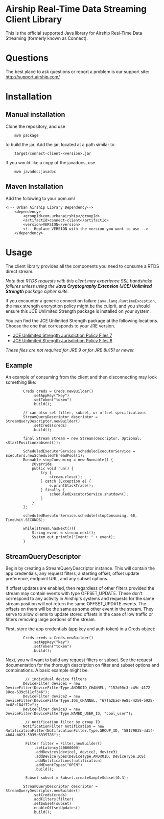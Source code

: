 Airship Real-Time Data Streaming Client Library
===============================================

This is the official supported Java library for Airship Real-Time Data Streaming (formerly known as Connect).


Questions
=========

The best place to ask questions or report a problem is our support site:
http://support.airship.com/


Installation
====================

Manual installation
-------------------

Clone the repository, and use

```
    mvn package
```

to build the jar. Add the jar, located at a path similar to:

```
    target/connect-client-<version>.jar
```

If you would like a copy of the javadocs, use

```
    mvn javadoc:javadoc
```

Maven Installation
------------------

Add the following to your pom.xml

```
<!-- Urban Airship Library Dependency-->
    <dependency>
        <groupId>com.urbanairship</groupId>
        <artifactId>connect-client</artifactId>
        <version>VERSION</version>
        <!-- Replace VERSION with the version you want to use -->
    </dependency>
```

Usage
=====

The client library provides all the components you need to consume a RTDS direct stream.

_Note that RTDS requests with this client may experience SSL handshake failures unless using the
**Java Cryptography Extension (JCE) Unlimited Strength** package cipher suite._

If you encounter a generic connection failure `java.lang.RuntimeException`, the max strength encryption policy might be the culprit, and you should ensure this JCE Unlimited Strength package is installed on your system.

You can find the JCE Unlimited Strength package at the following locations.  Choose the one that corresponds to your JRE version.

- [JCE Unlimited Strength Jurisdiction Policy Files 7](http://www.oracle.com/technetwork/java/javase/downloads/jce-7-download-432124.html)
- [JCE Unlimited Strength Jurisdiction Policy Files 8](http://www.oracle.com/technetwork/java/javase/downloads/jce8-download-2133166.html)

_These files are not required for JRE 9 or for JRE 8u151 or newer._

Example
-------

 An example of consuming from the client and then disconnecting may look something like:
```
        Creds creds = Creds.newBuilder()
            .setAppKey("key")
            .setToken("token")
            .build();
```
```
        // can also set filter, subset, or offset specifications
        StreamQueryDescriptor descriptor = StreamQueryDescriptor.newBuilder()
            .setCreds(creds)
            .build();
```
```
        final Stream stream = new Stream(descriptor, Optional.<StartPosition>absent());
```
```
        ScheduledExecutorService scheduledExecutorService = Executors.newScheduledThreadPool(1);
        Runnable stopConsuming = new Runnable() {
            @Override
            public void run() {
                try {
                    stream.close();
                } catch (Exception e) {
                    e.printStackTrace();
                } finally {
                    scheduledExecutorService.shutdown();
                }
            }
        };
```
```
        scheduledExecutorService.schedule(stopConsuming, 60, TimeUnit.SECONDS);

        while(stream.hasNext()){
            String event = stream.next();
            System.out.println("Event: " + event);
        }
```

StreamQueryDescriptor
---------------------

Begin by creating a StreamQueryDescriptor instance.  This will contain the app credentials, any request filters,
 a starting offset, offset update preference, endpoint URL, and any subset options.

If offset updates are enabled, then regardless of other filters provided the stream may contain events with type
OFFSET_UPDATE. These don't correspond to any activity in Airship's systems and requests for the same stream
position will not return the same OFFSET_UPDATE events. The offsets on them will be the same as some other event
in the stream. They serve to allow clients to update stored offsets in the case of low traffic or filters removing
large portions of the stream.

First, store the app credentials (app key and auth token) in a Creds object:

```
        Creds creds = Creds.newBuilder()
            .setAppKey("key")
            .setToken("token")
            .build();
```

Next, you will want to build any request filters or subset.  See the request documentation for the thorough description
 on filter and subset options and combinations.  A basic example might be:

```
         // individual device filters
        DeviceFilter device1 = new DeviceFilter(DeviceFilterType.ANDROID_CHANNEL, "152d00c3-c49c-4172-88ce-539c511cf346");
        DeviceFilter device2 = new DeviceFilter(DeviceFilterType.IOS_CHANNEL, "67fa2bad-9e83-4259-b925-bc08c184f72e");
        DeviceFilter device3 = new DeviceFilter(DeviceFilterType.NAMED_USER_ID, "cool_user");
```
```
         // notification filter by group ID
        NotificationFilter notification = new NotificationFilter(NotificationFilter.Type.GROUP_ID, "58179035-dd1f-4b04-b023-5035c6335786");
```

```
         Filter filter = Filter.newBuilder()
             .setLatency(20000000)
             .addDevices(device1, device2, device3)
             .addDeviceTypes(DeviceType.ANDROID, DeviceType.IOS)
             .addNotifications(notification)
             .addEventTypes("OPEN")
             .build();
```

```
         Subset subset = Subset.createSampleSubset(0.3);
```

```
        StreamQueryDescriptor descriptor = StreamQueryDescriptor.newBuilder()
            .setCreds(creds)
            .addFilters(filter)
            .setSubset(subset)
            .enableOffsetUpdates()
            .build();
```

